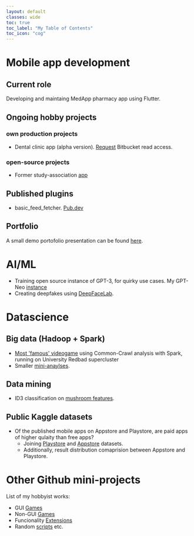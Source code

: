```yaml
---
layout: default
classes: wide
toc: true
toc_label: "My Table of Contents"
toc_icon: "cog"
---
```


Mobile app development
=======================
## Current role
Developing and maintaing MedApp pharmacy app using Flutter.

## Ongoing hobby projects

### own production projects

+ Dental clinic app (alpha version). [Request](mailto:ahalmehul+access.request@gmail.com?subject=Bitbucket%20Read%20Access%20Request%20(AH)&body=Hi%2C%0D%0A%0D%0AI%20would%20like%20to%20request%20simple%20read%20access%20to%20your%20private%20Bitbucket%20project%20at%20AH.%0D%0A%E2%AC%87%E2%AC%87%E2%AC%87%E2%AC%87%E2%AC%87%E2%AC%87%E2%AC%87%E2%AC%87%E2%AC%87%E2%AC%87%E2%AC%87%E2%AC%87%E2%AC%87%E2%AC%87%E2%AC%87%20Please%20type%20in%20any%20personalized%20message%20below%20this%20line%20%E2%AC%87%E2%AC%87%E2%AC%87%E2%AC%87%E2%AC%87%E2%AC%87%E2%AC%87%E2%AC%87%E2%AC%87%E2%AC%87%E2%AC%87%E2%AC%87%E2%AC%87%E2%AC%87%E2%AC%87%0D%0A%0D%0A%0D%0A%0D%0AKind%20regards%2C%0D%0AThe%20Inspector) Bitbucket read access.

### open-source projects

+ Former study-association [app](https://github.com/svthalia/Reaxit)

## Published plugins
+ basic_feed_fetcher. [Pub.dev](https://pub.dev/packages/basic_feed_fetcher)

## Portfolio
A small demo portofolio presentation can be found [here](https://1drv.ms/p/s!AqlOwfoXgAPB9zf41AJ1j7mMDkkt).

# AI/ML
+ Training open source instance of GPT-3, for quirky use cases. My GPT-Neo [instance](https://drive.google.com/drive/folders/1uWQ5mHiPoofg0f6EL5NACNlrYwJYDDIJ?usp=sharing)
+ Creating deepfakes using [DeepFaceLab](https://github.com/iperov/DeepFaceLab).

# Datascience

## Big data (Hadoop + Spark)
+ [Most 'famous' videogame](https://rubigdata.github.io/bigdata-blog-2021-LahaLuhem/Finale/index.html) using Common-Crawl analysis with Spark, running on University Redbad supercluster
+ Smaller [mini-anaylses](https://rubigdata.github.io/bigdata-blog-2021-LahaLuhem/).

## Data mining
+ ID3 classification on [mushroom features](https://drive.google.com/file/d/138KtfO_sFir3LXnSGEUaKfWh3J3QKuPP/view?usp=sharing).

## Public Kaggle datasets
+ Of the published mobile apps on Appstore and Playstore, are paid apps of higher qulaity than free apps?
  + Joining [Playstore](https://www.kaggle.com/datasets/gauthamp10/google-playstore-apps) and [Appstore](https://www.kaggle.com/datasets/gauthamp10/apple-appstore-apps) datasets.
  + Additionally, result distribution comaprision between Appstore and Playstore.

# Other Github mini-projects
List of my hobbyist works:
+ GUI [Games](https://lahaluhem.github.io/GUI_Games/)
+ Non-GUI [Games](https://lahaluhem.github.io/Non-GUI_Games/)
+ Funcionality [Extensions](https://lahaluhem.github.io/Extensions/)
+ Random [scripts](https://lahaluhem.github.io/Other_Programs/) etc.
